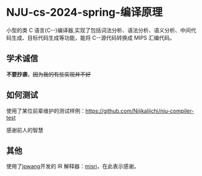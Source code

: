 # NJU-cs-2024-spring-编译原理

小型的类 C 语言(C--)编译器,实现了包括词法分析、语法分析、语义分析、中间代码生成、目标代码生成等功能，能将 C--源代码转换成 MIPS 汇编代码。

## 学术诚信

**不要抄袭**，~~因为我的有些实现并不好~~

## 如何测试

使用了某位前辈维护的测试样例：https://github.com/NijikaIjichi/nju-compiler-test

感谢前人的智慧

## 其他

使用了[jpwang](https://github.com/olahiuj)开发的 IR 解释器：[misri](https://github.com/olahiuj/misri)，在此表示感谢。